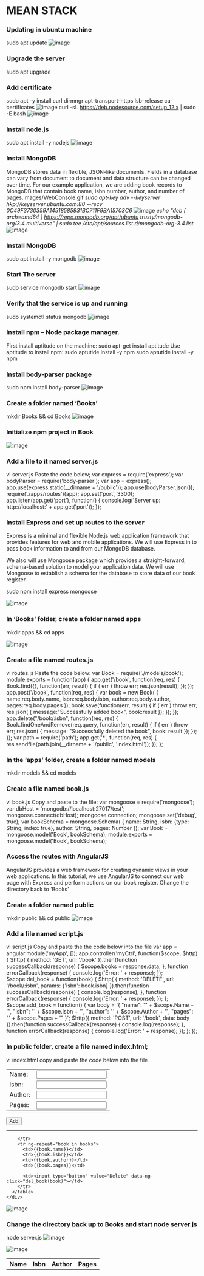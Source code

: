 # MEAN STACK
### Updating in ubuntu machine
sudo apt update
![image](https://user-images.githubusercontent.com/53397202/191009540-4cbb6710-0710-4133-9b6a-a11b35a3c39c.png)
### Upgrade the server
sudo apt upgrade
### Add certificate
sudo apt -y install curl dirmngr apt-transport-https lsb-release ca-certificates
![image](https://user-images.githubusercontent.com/53397202/191010890-ce66e7b0-fbe1-43ea-a677-ce935ee13922.png)
curl -sL https://deb.nodesource.com/setup_12.x | sudo -E bash 
![image](https://user-images.githubusercontent.com/53397202/191011161-1c3450f7-987e-4701-97b4-1a92403106f3.png)

### Install node.js
sudo apt install -y nodejs
![image](https://user-images.githubusercontent.com/53397202/191011697-1ed27314-ede3-4793-ab77-88553faf120b.png)
### Install MongoDB
MongoDB stores data in flexible, JSON-like documents. Fields in a database can vary from document to document and data structure can be changed over time. For our example application, we are adding book records to MongoDB that contain book name, isbn number, author, and number of pages.
mages/WebConsole.gif
*sudo apt-key adv --keyserver hkp://keyserver.ubuntu.com:80 --recv 0C49F3730359A14518585931BC711F9BA15703C6*
![image](https://user-images.githubusercontent.com/53397202/191012105-c65a696d-50aa-458d-9bad-a3f916405e80.png)
*echo "deb [ arch=amd64 ] https://repo.mongodb.org/apt/ubuntu trusty/mongodb-org/3.4 multiverse" | sudo tee /etc/apt/sources.list.d/mongodb-org-3.4.list*
![image](https://user-images.githubusercontent.com/53397202/191012348-4fe87326-1b9d-4d59-b5cb-65f8f331a81d.png)
### Install MongoDB
sudo apt install -y mongodb
![image](https://user-images.githubusercontent.com/53397202/191042498-9556360c-4856-4adb-bc03-83f5691132c5.png)
### Start The server
 sudo service mongodb start
 ![image](https://user-images.githubusercontent.com/53397202/191042964-1cbbc135-8454-4c8e-9730-9df35c3c813a.png)
### Verify that the service is up and running
sudo systemctl status mongodb
![image](https://user-images.githubusercontent.com/53397202/191043324-35420920-d21f-431c-9581-3695c3f476fe.png)
### Install npm – Node package manager.
First install aptitude on the machine: sudo apt-get install aptitude
Use aptitude to install npm: sudo aptutide install -y npm 
sudo aptutide install -y npm
### Install body-parser package
sudo npm install body-parser
![image](https://user-images.githubusercontent.com/53397202/191045589-655f5d24-ac85-43e6-b1d7-85f45a76a3ba.png)
### Create a folder named ‘Books’
mkdir Books && cd Books
![image](https://user-images.githubusercontent.com/53397202/191046060-1a48642e-6740-4f15-a32a-f94f99e4e2f8.png)
### Initialize npm project in Book
![image](https://user-images.githubusercontent.com/53397202/191046380-dd7d5e55-9fd1-4b04-a615-f20cf2ded468.png)
### Add a file to it named server.js
vi server.js
Paste the code below;
var express = require('express');
var bodyParser = require('body-parser');
var app = express();
app.use(express.static(__dirname + '/public'));
app.use(bodyParser.json());
require('./apps/routes')(app);
app.set('port', 3300);
app.listen(app.get('port'), function() {
    console.log('Server up: http://localhost:' + app.get('port'));
});
### Install Express and set up routes to the server

Express is a minimal and flexible Node.js web application framework that provides features for web and mobile applications. We will use Express in to pass book information to and from our MongoDB database.

We also will use Mongoose package which provides a straight-forward, schema-based solution to model your application data. We will use Mongoose to establish a schema for the database to store data of our book register.

sudo npm install express mongoose

![image](https://user-images.githubusercontent.com/53397202/191047861-ef4bff0d-fd93-4690-9e53-e5166ed3f306.png)
### In ‘Books’ folder, create a folder named apps
mkdir apps && cd apps

![image](https://user-images.githubusercontent.com/53397202/191048302-7fdf597d-41b5-47aa-802c-4339bd60b5d0.png)

### Create a file named routes.js
vi routes.js
Paste the code below:
var Book = require('./models/book');
module.exports = function(app) {
  app.get('/book', function(req, res) {
    Book.find({}, function(err, result) {
      if ( err ) throw err;
      res.json(result);
    });
  }); 
  app.post('/book', function(req, res) {
    var book = new Book( {
      name:req.body.name,
      isbn:req.body.isbn,
      author:req.body.author,
      pages:req.body.pages
    });
    book.save(function(err, result) {
      if ( err ) throw err;
      res.json( {
        message:"Successfully added book",
        book:result
      });
    });
  });
  app.delete("/book/:isbn", function(req, res) {
    Book.findOneAndRemove(req.query, function(err, result) {
      if ( err ) throw err;
      res.json( {
        message: "Successfully deleted the book",
        book: result
      });
    });
  });
  var path = require('path');
  app.get('*', function(req, res) {
    res.sendfile(path.join(__dirname + '/public', 'index.html'));
  });
};

### In the ‘apps’ folder, create a folder named models
mkdir models && cd models
### Create a file named book.js
vi book.js
Copy and paste to the file:
var mongoose = require('mongoose');
var dbHost = 'mongodb://localhost:27017/test';
mongoose.connect(dbHost);
mongoose.connection;
mongoose.set('debug', true);
var bookSchema = mongoose.Schema( {
  name: String,
  isbn: {type: String, index: true},
  author: String,
  pages: Number
});
var Book = mongoose.model('Book', bookSchema);
module.exports = mongoose.model('Book', bookSchema);
### Access the routes with AngularJS
AngularJS provides a web framework for creating dynamic views in your web applications. In this tutorial, we use AngularJS to connect our web page with Express and perform actions on our book register.
Change the directory back to ‘Books’
### Create a folder named public
mkdir public && cd public
![image](https://user-images.githubusercontent.com/53397202/191050925-75e1a37d-a54f-4a3f-804b-413059b3ff78.png)

### Add a file named script.js
vi script.js
Copy and paste the the code below into the file
var app = angular.module('myApp', []);
app.controller('myCtrl', function($scope, $http) {
  $http( {
    method: 'GET',
    url: '/book'
  }).then(function successCallback(response) {
    $scope.books = response.data;
  }, function errorCallback(response) {
    console.log('Error: ' + response);
  });
  $scope.del_book = function(book) {
    $http( {
      method: 'DELETE',
      url: '/book/:isbn',
      params: {'isbn': book.isbn}
    }).then(function successCallback(response) {
      console.log(response);
    }, function errorCallback(response) {
      console.log('Error: ' + response);
    });
  };
  $scope.add_book = function() {
    var body = '{ "name": "' + $scope.Name + 
    '", "isbn": "' + $scope.Isbn +
    '", "author": "' + $scope.Author + 
    '", "pages": "' + $scope.Pages + '" }';
    $http({
      method: 'POST',
      url: '/book',
      data: body
    }).then(function successCallback(response) {
      console.log(response);
    }, function errorCallback(response) {
      console.log('Error: ' + response);
    });
  };
});
### In public folder, create a file named index.html;
vi index.html
copy and paste the code below into the file
<!doctype html>
<html ng-app="myApp" ng-controller="myCtrl">
  <head>
    <script src="https://ajax.googleapis.com/ajax/libs/angularjs/1.6.4/angular.min.js"></script>
    <script src="script.js"></script>
  </head>
  <body>
    <div>
      <table>
        <tr>
          <td>Name:</td>
          <td><input type="text" ng-model="Name"></td>
        </tr>
        <tr>
          <td>Isbn:</td>
          <td><input type="text" ng-model="Isbn"></td>
        </tr>
        <tr>
          <td>Author:</td>
          <td><input type="text" ng-model="Author"></td>
        </tr>
        <tr>
          <td>Pages:</td>
          <td><input type="number" ng-model="Pages"></td>
        </tr>
      </table>
      <button ng-click="add_book()">Add</button>
    </div>
    <hr>
    <div>
      <table>
        <tr>
          <th>Name</th>
          <th>Isbn</th>
          <th>Author</th>
          <th>Pages</th>

        </tr>
        <tr ng-repeat="book in books">
          <td>{{book.name}}</td>
          <td>{{book.isbn}}</td>
          <td>{{book.author}}</td>
          <td>{{book.pages}}</td>

          <td><input type="button" value="Delete" data-ng-click="del_book(book)"></td>
        </tr>
      </table>
    </div>
  </body>
</html>

![image](https://user-images.githubusercontent.com/53397202/191052012-c6f31b44-38f5-454d-810b-1a54d26dc5c6.png)

### Change the directory back up to Books and start node server.js
node server.js
![image](https://user-images.githubusercontent.com/53397202/191054461-0584518f-6010-480a-a1dc-101699451b1e.png)

![image](https://user-images.githubusercontent.com/53397202/191283955-ed3065d4-c7c8-41c6-818b-d4b7ce107d47.png)

